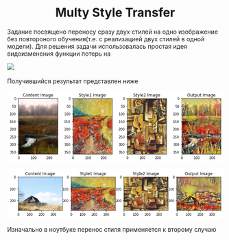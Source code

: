 # <center>Multy Style Transfer


Задание посвящено переносу сразу двух стилей на одно изображение без повтороного обучения(т.е. с реализацией двух стилей в одной модели). Для решения задачи использовалась простая идея видоизменения функции потерь на 

<img src="https://latex.codecogs.com/svg.latex?\centering&space;\mathcal{L}_{total}=\alpha\mathcal{L}_{content}(input,content)+\beta\mathcal{L}_{style_1}(input,style_1)+\gamma\mathcal{L}_{style_2}(input,style_2)"/>

Получившийся результат представлен ниже

![pic1](/results/Unknown-4.png)

![pic2](/results/Unknown-5.png)

Изначально в ноутбуке перенос стиля применяется к второму случаю
